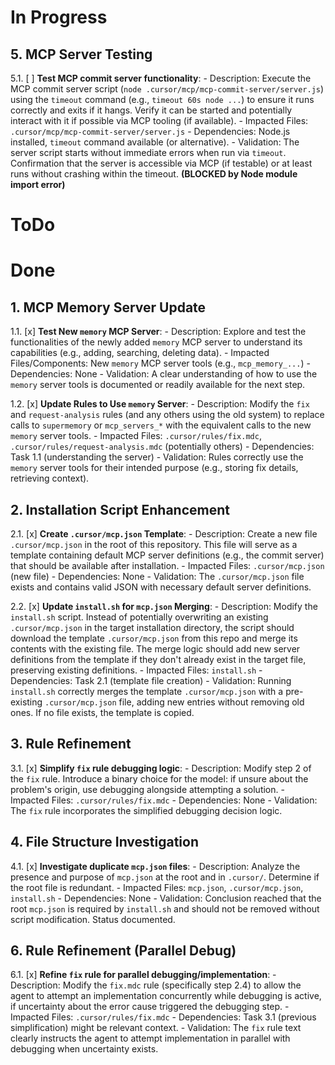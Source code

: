 # In Progress

## 5. MCP Server Testing

5.1. [ ] **Test MCP commit server functionality**:
    - Description: Execute the MCP commit server script (`node .cursor/mcp/mcp-commit-server/server.js`) using the `timeout` command (e.g., `timeout 60s node ...`) to ensure it runs correctly and exits if it hangs. Verify it can be started and potentially interact with it if possible via MCP tooling (if available).
    - Impacted Files: `.cursor/mcp/mcp-commit-server/server.js`
    - Dependencies: Node.js installed, `timeout` command available (or alternative).
    - Validation: The server script starts without immediate errors when run via `timeout`. Confirmation that the server is accessible via MCP (if testable) or at least runs without crashing within the timeout. **(BLOCKED by Node module import error)**

# ToDo

# Done

## 1. MCP Memory Server Update

1.1. [x] **Test New `memory` MCP Server**:
    - Description: Explore and test the functionalities of the newly added `memory` MCP server to understand its capabilities (e.g., adding, searching, deleting data).
    - Impacted Files/Components: New `memory` MCP server tools (e.g., `mcp_memory_...`)
    - Dependencies: None
    - Validation: A clear understanding of how to use the `memory` server tools is documented or readily available for the next step.

1.2. [x] **Update Rules to Use `memory` Server**:
    - Description: Modify the `fix` and `request-analysis` rules (and any others using the old system) to replace calls to `supermemory` or `mcp_servers_*` with the equivalent calls to the new `memory` server tools.
    - Impacted Files: `.cursor/rules/fix.mdc`, `.cursor/rules/request-analysis.mdc` (potentially others)
    - Dependencies: Task 1.1 (understanding the server)
    - Validation: Rules correctly use the `memory` server tools for their intended purpose (e.g., storing fix details, retrieving context).

## 2. Installation Script Enhancement

2.1. [x] **Create `.cursor/mcp.json` Template**:
    - Description: Create a new file `.cursor/mcp.json` in the root of this repository. This file will serve as a template containing default MCP server definitions (e.g., the commit server) that should be available after installation.
    - Impacted Files: `.cursor/mcp.json` (new file)
    - Dependencies: None
    - Validation: The `.cursor/mcp.json` file exists and contains valid JSON with necessary default server definitions.

2.2. [x] **Update `install.sh` for `mcp.json` Merging**:
    - Description: Modify the `install.sh` script. Instead of potentially overwriting an existing `.cursor/mcp.json` in the target installation directory, the script should download the template `.cursor/mcp.json` from this repo and merge its contents with the existing file. The merge logic should add new server definitions from the template if they don't already exist in the target file, preserving existing definitions.
    - Impacted Files: `install.sh`
    - Dependencies: Task 2.1 (template file creation)
    - Validation: Running `install.sh` correctly merges the template `.cursor/mcp.json` with a pre-existing `.cursor/mcp.json` file, adding new entries without removing old ones. If no file exists, the template is copied.

## 3. Rule Refinement

3.1. [x] **Simplify `fix` rule debugging logic**:
    - Description: Modify step 2 of the `fix` rule. Introduce a binary choice for the model: if unsure about the problem's origin, use debugging alongside attempting a solution.
    - Impacted Files: `.cursor/rules/fix.mdc`
    - Dependencies: None
    - Validation: The `fix` rule incorporates the simplified debugging decision logic.

## 4. File Structure Investigation

4.1. [x] **Investigate duplicate `mcp.json` files**:
    - Description: Analyze the presence and purpose of `mcp.json` at the root and in `.cursor/`. Determine if the root file is redundant.
    - Impacted Files: `mcp.json`, `.cursor/mcp.json`, `install.sh`
    - Dependencies: None
    - Validation: Conclusion reached that the root `mcp.json` is required by `install.sh` and should not be removed without script modification. Status documented.

## 6. Rule Refinement (Parallel Debug)

6.1. [x] **Refine `fix` rule for parallel debugging/implementation**:
    - Description: Modify the `fix.mdc` rule (specifically step 2.4) to allow the agent to attempt an implementation concurrently while debugging is active, if uncertainty about the error cause triggered the debugging step.
    - Impacted Files: `.cursor/rules/fix.mdc`
    - Dependencies: Task 3.1 (previous simplification) might be relevant context.
    - Validation: The `fix` rule text clearly instructs the agent to attempt implementation in parallel with debugging when uncertainty exists.


